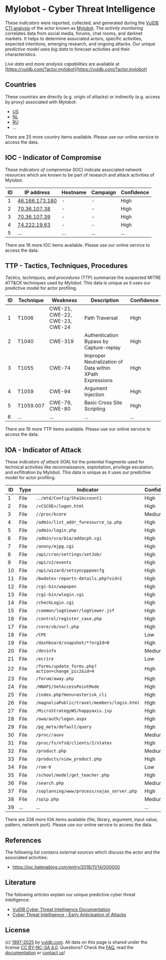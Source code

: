 # Mylobot - Cyber Threat Intelligence

These _indicators_ were reported, collected, and generated during the [VulDB CTI analysis](https://vuldb.com/?kb.cti) of the actor known as [Mylobot](https://vuldb.com/?actor.mylobot). The _activity monitoring_ correlates data from social media, forums, chat rooms, and darknet markets. It helps to determine associated actors, specific activities, expected intentions, emerging research, and ongoing attacks. Our unique _predictive model_ uses _big data_ to forecast activities and their characteristics.

_Live data_ and more _analysis capabilities_ are available at [https://vuldb.com/?actor.mylobot](https://vuldb.com/?actor.mylobot)

## Countries

These _countries_ are directly (e.g. origin of attacks) or indirectly (e.g. access by proxy) associated with Mylobot:

* [US](https://vuldb.com/?country.us)
* [NL](https://vuldb.com/?country.nl)
* [RU](https://vuldb.com/?country.ru)
* ...

There are 25 more country items available. Please use our online service to access the data.

## IOC - Indicator of Compromise

These _indicators of compromise_ (IOC) indicate associated network resources which are known to be part of research and attack activities of Mylobot.

ID | IP address | Hostname | Campaign | Confidence
-- | ---------- | -------- | -------- | ----------
1 | [46.166.173.180](https://vuldb.com/?ip.46.166.173.180) | - | - | High
2 | [70.36.107.38](https://vuldb.com/?ip.70.36.107.38) | - | - | High
3 | [70.36.107.39](https://vuldb.com/?ip.70.36.107.39) | - | - | High
4 | [74.222.19.63](https://vuldb.com/?ip.74.222.19.63) | - | - | High
5 | ... | ... | ... | ...

There are 18 more IOC items available. Please use our online service to access the data.

## TTP - Tactics, Techniques, Procedures

_Tactics, techniques, and procedures_ (TTP) summarize the suspected MITRE ATT&CK techniques used by _Mylobot_. This data is unique as it uses our predictive model for actor profiling.

ID | Technique | Weakness | Description | Confidence
-- | --------- | -------- | ----------- | ----------
1 | T1006 | CWE-21, CWE-22, CWE-23, CWE-24 | Path Traversal | High
2 | T1040 | CWE-319 | Authentication Bypass by Capture-replay | High
3 | T1055 | CWE-74 | Improper Neutralization of Data within XPath Expressions | High
4 | T1059 | CWE-94 | Argument Injection | High
5 | T1059.007 | CWE-79, CWE-80 | Basic Cross Site Scripting | High
6 | ... | ... | ... | ...

There are 19 more TTP items available. Please use our online service to access the data.

## IOA - Indicator of Attack

These _indicators of attack_ (IOA) list the potential fragments used for technical activities like reconnaissance, exploitation, privilege escalation, and exfiltration by Mylobot. This data is unique as it uses our predictive model for actor profiling.

ID | Type | Indicator | Confidence
-- | ---- | --------- | ----------
1 | File | `../mtd/Config/Sha1Account1` | High
2 | File | `/+CSCOE+/logon.html` | High
3 | File | `//proc/kcore` | Medium
4 | File | `/admin/list_addr_fwresource_ip.php` | High
5 | File | `/admin/login.php` | High
6 | File | `/admin/vca/bia/addacph.cgi` | High
7 | File | `/anony/mjpg.cgi` | High
8 | File | `/api/cron/settings/setJob/` | High
9 | File | `/api/v2/events` | High
10 | File | `/api/wizard/setsyncpppoecfg` | High
11 | File | `/bwdates-reports-details.php?vid=2` | High
12 | File | `/cgi-bin/wapopen` | High
13 | File | `/cgi-bin/wlogin.cgi` | High
14 | File | `/checkLogin.cgi` | High
15 | File | `/common/logViewer/logViewer.jsf` | High
16 | File | `/control/register_case.php` | High
17 | File | `/core/vb/vurl.php` | High
18 | File | `/CPE` | Low
19 | File | `/dashboard/snapshot/*?orgId=0` | High
20 | File | `/devinfo` | Medium
21 | File | `/ecrire` | Low
22 | File | `/forms/update_forms.php?action=change_pic2&id=4` | High
23 | File | `/forum/away.php` | High
24 | File | `/HNAP1/SetAccessPointMode` | High
25 | File | `/index.php?menu=asterisk_cli` | High
26 | File | `/magnoliaPublic/travel/members/login.html` | High
27 | File | `/MicroStrategyWS/happyaxis.jsp` | High
28 | File | `/owa/auth/logon.aspx` | High
29 | File | `/pg_meta/default/query` | High
30 | File | `/proc//auxv` | Medium
31 | File | `/proc/fs/nfsd/clients/2/states` | High
32 | File | `/product.php` | Medium
33 | File | `/products/view_product.php` | High
34 | File | `/rom-0` | Low
35 | File | `/school/model/get_teacher.php` | High
36 | File | `/search.php` | Medium
37 | File | `/soplanning/www/process/xajax_server.php` | High
38 | File | `/spip.php` | Medium
39 | ... | ... | ...

There are 338 more IOA items available (file, library, argument, input value, pattern, network port). Please use our online service to access the data.

## References

The following list contains _external sources_ which discuss the actor and the associated activities:

* https://ioc.hatenablog.com/entry/2018/11/14/000000

## Literature

The following _articles_ explain our unique predictive cyber threat intelligence:

* [VulDB Cyber Threat Intelligence Documentation](https://vuldb.com/?kb.cti)
* [Cyber Threat Intelligence - Early Anticipation of Attacks](https://www.scip.ch/en/?labs.20201022)

## License

(c) [1997-2025](https://vuldb.com/?kb.changelog) by [vuldb.com](https://vuldb.com/?kb.about). All data on this page is shared under the license [CC BY-NC-SA 4.0](https://creativecommons.org/licenses/by-nc-sa/4.0/). Questions? Check the [FAQ](https://vuldb.com/?kb.faq), read the [documentation](https://vuldb.com/?kb) or [contact us](https://vuldb.com/?contact)!
